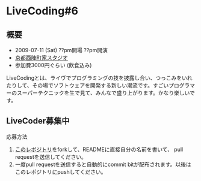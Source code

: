 # LiveCoding#6

## 概要
* 2009-07-11 (Sat) ??pm開場 ??pm開演
* [京都西陣町家スタジオ](http://nishi-jin.net/)
* 参加費3000円ぐらい (飲食込み)

LiveCodingとは、ライヴでプログラミングの技を披露し合い、つっこみをいれたりして、その場でソフトウェアを開発する新しい潮流です。すごいプログラマーのスーパーテクニックを生で見て、みんなで盛り上がります。かなり楽しいです。

## LiveCoder募集中
応募方法

1. [このレポジトリ](http://github.com/ujihisa/livecoding6/tree/master)をforkして、READMEに直接自分の名前を書いて、
    pull requestを送信してください。
2.  一度pull requestを送信すると自動的にcommit bitが配布されます。以後はこのレポジトリにpushしてください。
